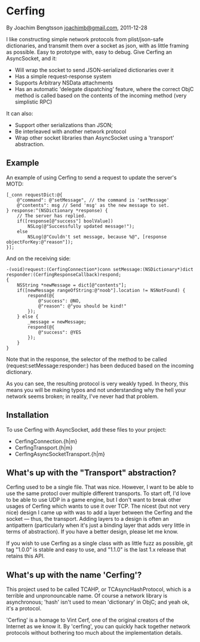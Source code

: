 Cerfing
====================
By Joachim Bengtsson <joachimb@gmail.com>, 2011-12-28

I like constructing simple network protocols from plist/json-safe dictionaries, and
transmit them over a socket as json, with as little framing as possible. Easy
to prototype with, easy to debug. Give Cerfing an AsyncSocket, and it:

* Will wrap the socket to send JSON-serialized dictionaries over it
* Has a simple request-response system
* Supports Arbitrary NSData attachments
* Has an automatic 'delegate dispatching' feature, where the correct ObjC method
  is called based on the contents of the incoming method (very simplistic RPC)

It can also:

* Support other serializations than JSON;
* Be interleaved with another network protocol
* Wrap other socket libraries than AsyncSocket using a 'transport' abstraction.

Example
-------

An example of using Cerfing to send a request to update the server's MOTD:

<pre><code>[_conn requestDict:@{
	@"command": @"setMessage", // the command is 'setMessage'
	@"contents": msg // Send 'msg' as the new message to set.
} response:^(NSDictionary *response) {
	// The server has replied.
	if([response[@"success"] boolValue])
		NSLog(@"Successfully updated message!");
	else
		NSLog(@"Couldn't set message, because %@", [response objectForKey:@"reason"]);
}];</code></pre>

And on the receiving side:

<pre><code>-(void)request:(CerfingConnection*)conn setMessage:(NSDictionary*)dict responder:(CerfingResponseCallback)respond;
{
	NSString *newMessage = dict[@"contents"];
	if([newMessage rangeOfString:@"noob"].location != NSNotFound) {
		respond(@{
			@"success": @NO,
			@"reason": @"you should be kind!"
		});
	} else {
		_message = newMessage;
		respond(@{
			@"success": @YES
		});
	}
}</code></pre>

Note that in the response, the selector of the method to be called (request:setMessage:responder:)
has been deduced based on the incoming dictionary.

As you can see, the resulting protocol is very weakly typed. In theory,
this means you will be making typos and not understanding why the hell
your network seems broken; in reality, I've never had that problem.

Installation
------------

To use Cerfing with AsyncSocket, add these files to your project:

* CerfingConnection.{h|m}
* CerfingTransport.{h|m}
* CerfingAsyncSocketTransport.{h|m}


What's up with the "Transport" abstraction?
-------------------------------------------

Cerfing used to be a single file. That was nice. However, I want to be able to use
the same protocl over multiple different transports. To start off, I'd love to
be able to use UDP in a game engine, but I don't want to break other usages of Cerfing
which wants to use it over TCP. The nicest (but not very nice) design I came up with
was to add a layer between the Cerfing and the socket — thus, the transport. Adding layers
to a design is often an antipattern (particularly when it's just a binding layer that
adds very little in terms of abstraction). If you have a better design, please let me know.

If you wish to use Cerfing as a single class with as little fuzz as possible, git tag "1.0.0"
is stable and easy to use, and "1.1.0" is the last 1.x release that retains this API.


What's up with the name 'Cerfing'?
----------------------------------

This project used to be called TCAHP, or TCAsyncHashProtocol, which is a terrible
and unpronouncable name. Of course a network library is asynchronous; 'hash' isn't used
to mean 'dictionary' in ObjC; and yeah ok, it's a protocol.

'Cerfing' is a homage to Vint Cerf, one of the original creators of the Internet as
we know it. By 'cerfing', you can quickly hack together network protocols without
bothering too much about the implementation details.

